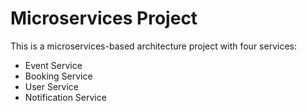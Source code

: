 # Microservices Project
This is a microservices-based architecture project with four services:
- Event Service
- Booking Service
- User Service
- Notification Service

